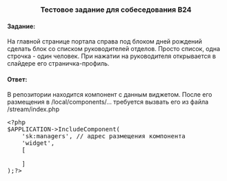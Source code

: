 <center><h3>Тестовое задание для собеседования B24</h3></center>
<h4>Задание:</h4>
На главной странице портала справа под блоком дней рождений сделать блок со списком руководителей отделов. Просто список, одна строчка - один человек.
При нажатии на руководителя открывается в слайдере его страничка-профиль.</p>

<h4>Ответ:</h4>
В репозитории находится компонент с данным виджетом.
После его размещения в /local/components/... требуется вызвать его из файла /stream/index.php

<pre>
&lt;?php
$APPLICATION->IncludeComponent(
	'sk:managers', // адрес размещения компонента
	'widget',
	[

	]
);?>
</pre>